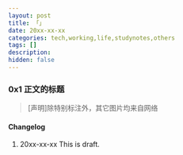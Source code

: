 ```yaml
---
layout: post
title: 「」
date: 20xx-xx-xx
categories: tech,working,life,studynotes,others
tags: []
description: 
hidden: false
---
```


### 0x1 正文的标题






> [声明]除特别标注外，其它图片均来自网络

#### Changelog
1. 20xx-xx-xx  This is draft.
